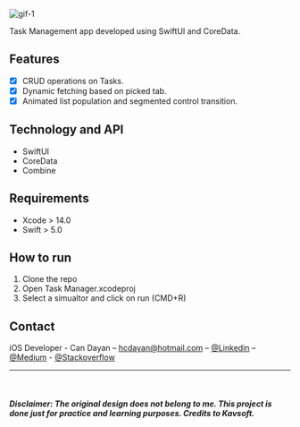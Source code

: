 ![gif-1](https://raw.githubusercontent.com/active-sludge/TaskManagement/main/gif-1.gif)

Task Management app developed using SwiftUI and CoreData.

## Features

- [x] CRUD operations on Tasks.
- [x] Dynamic fetching based on picked tab.
- [x] Animated list population and segmented control transition.

## Technology and API

- SwiftUI
- CoreData
- Combine

## Requirements

- Xcode > 14.0
- Swift > 5.0

## How to run
1. Clone the repo
2. Open Task Manager.xcodeproj
3. Select a simualtor and click on run (CMD+R)

## Contact

iOS Developer - Can Dayan – hcdayan@hotmail.com – [@Linkedin](https://www.linkedin.com/in/can-d/) – [@Medium](https://activesludge.medium.com/) - [@Stackoverflow](https://stackoverflow.com/users/12594970/active-sludge)
____


<br>

##### Disclaimer:  The original design does not belong to me. This project is done just for practice and learning purposes. Credits to Kavsoft.